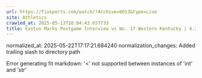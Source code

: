 ```yaml
---
url: https://fiusports.com/watch/?Archive=6013&type=Live
site: Athletics
crawled_at: 2025-05-13T10:04:43.657733
title: Easton Marks Postgame Interview vs No. 17 Western Kentucky | 4.25.25 - FIU Athletics
---
```

normalized_at: 2025-05-22T17:17:21.684240
normalization_changes: Added trailing slash to directory path

Error generating fit markdown: '<' not supported between instances of 'int' and 'str'
